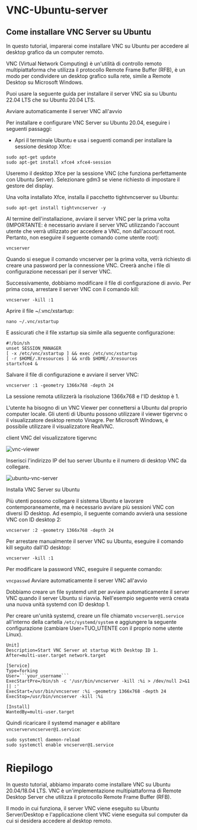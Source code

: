# VNC-Ubuntu-server

## Come installare VNC Server su Ubuntu

In questo tutorial, imparerai come installare VNC su Ubuntu per accedere al desktop grafico da un computer remoto.

VNC (Virtual Network Computing) è un'utilità di controllo remoto multipiattaforma che utilizza il protocollo Remote Frame Buffer (RFB), è un modo per condividere un desktop grafico sulla rete, simile a Remote Desktop su Microsoft Windows.

Puoi usare la seguente guida per installare il server VNC sia su Ubuntu 22.04 LTS che su Ubuntu 20.04 LTS.

Avviare automaticamente il server VNC all'avvio

Per installare e configurare VNC Server su Ubuntu 20.04, eseguire i seguenti passaggi:

- Apri il terminale Ubuntu e usa i seguenti comandi per installare la sessione desktop Xfce:
```
sudo apt-get update
sudo apt-get install xfce4 xfce4-session
```

Useremo il desktop Xfce per la sessione VNC (che funziona perfettamente con Ubuntu Server). Selezionare gdm3 se viene richiesto di impostare il gestore del display.

Una volta installato Xfce, installa il pacchetto tightvncserver su Ubuntu:

`sudo apt-get install tightvncserver -y`

Al termine dell'installazione, avviare il server VNC per la prima volta (IMPORTANTE: è necessario avviare il server VNC utilizzando l'account utente che verrà utilizzato per accedere a VNC, non dall'account root. Pertanto, non eseguire il seguente comando come utente root):

`vncserver`

Quando si esegue il comando vncserver per la prima volta, verrà richiesto di creare una password per la connessione VNC. Creerà anche i file di configurazione necessari per il server VNC.

Successivamente, dobbiamo modificare il file di configurazione di avvio. Per prima cosa, arrestare il server VNC con il comando kill:

`vncserver -kill :1`

Aprire il file ~/.vnc/xstartup:

`nano ~/.vnc/xstartup`

E assicurati che il file xstartup sia simile alla seguente configurazione:

```
#!/bin/sh
unset SESSION_MANAGER
[ -x /etc/vnc/xstartup ] && exec /etc/vnc/xstartup
[ -r $HOME/.Xresources ] && xrdb $HOME/.Xresources
startxfce4 &
```

Salvare il file di configurazione e avviare il server VNC:

`vncserver :1 -geometry 1366x768 -depth 24`

La sessione remota utilizzerà la risoluzione 1366x768 e l'ID desktop è 1.

L'utente ha bisogno di un VNC Viewer per connettersi a Ubuntu dal proprio computer locale. Gli utenti di Ubuntu possono utilizzare il viewer tigervnc o il visualizzatore desktop remoto Vinagre. Per Microsoft Windows, è possibile utilizzare il visualizzatore RealVNC.

client VNC del visualizzatore tigervnc

![vnc-viewer](https://user-images.githubusercontent.com/20637640/219047945-af733f30-f7b5-4482-8d4e-4b00cd177f2a.jpeg)

Inserisci l'indirizzo IP del tuo server Ubuntu e il numero di desktop VNC da collegare.

![ubuntu-vnc-server](https://user-images.githubusercontent.com/20637640/219047592-ed8c646a-15b4-4e75-b69f-4c1e0768c4e9.jpeg)

Installa VNC Server su Ubuntu

Più utenti possono collegare il sistema Ubuntu e lavorare contemporaneamente, ma è necessario avviare più sessioni VNC con diversi ID desktop. Ad esempio, il seguente comando avvierà una sessione VNC con ID desktop 2:

`vncserver :2 -geometry 1366x768 -depth 24`

Per arrestare manualmente il server VNC su Ubuntu, eseguire il comando kill seguito dall'ID desktop:

`vncserver -kill :1`

Per modificare la password VNC, eseguire il seguente comando:

`vncpasswd`
Avviare automaticamente il server VNC all'avvio

Dobbiamo creare un file systemd unit per avviare automaticamente il server VNC quando il server Ubuntu si riavvia. Nell'esempio seguente verrà creata una nuova unità systemd con ID desktop 1.

Per creare un'unità systemd, creare un file chiamato `vncserver@1.service` all'interno della cartella `/etc/systemd/system`  e aggiungere la seguente configurazione (cambiare User=TUO_UTENTE con il proprio nome utente Linux).

```
Unit]
Description=Start VNC Server at startup With Desktop ID 1.
After=multi-user.target network.target

[Service]
Type=forking
User=```your_username```
ExecStartPre=/bin/sh -c '/usr/bin/vncserver -kill :%i > /dev/null 2>&1 || :'
ExecStart=/usr/bin/vncserver :%i -geometry 1366x768 -depth 24
ExecStop=/usr/bin/vncserver -kill :%i

[Install]
WantedBy=multi-user.target
```

Quindi ricaricare il systemd manager e abilitare `vncservervncserver@1.service`:

```
sudo systemctl daemon-reload
sudo systemctl enable vncserver@1.service
```

# Riepilogo

In questo tutorial, abbiamo imparato come installare VNC su Ubuntu 20.04/18.04 LTS. VNC è un'implementazione multipiattaforma di Remote Desktop Server che utilizza il protocollo Remote Frame Buffer (RFB).

Il modo in cui funziona, il server VNC viene eseguito su Ubuntu Server/Desktop e l'applicazione client VNC viene eseguita sul computer da cui si desidera accedere al desktop remoto.
